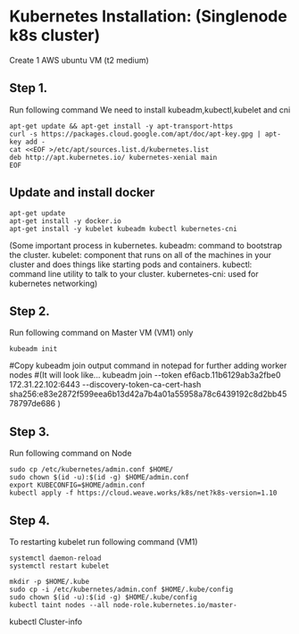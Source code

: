 # Kubernetes Installation: (Singlenode k8s cluster)
 Create 1 AWS ubuntu VM (t2 medium)

## Step 1.
 Run following command We need to install kubeadm,kubectl,kubelet and cni

```
apt-get update && apt-get install -y apt-transport-https
curl -s https://packages.cloud.google.com/apt/doc/apt-key.gpg | apt-key add -
cat <<EOF >/etc/apt/sources.list.d/kubernetes.list
deb http://apt.kubernetes.io/ kubernetes-xenial main
EOF
```

## Update and install docker
```
apt-get update
apt-get install -y docker.io
apt-get install -y kubelet kubeadm kubectl kubernetes-cni

```

(Some important process in kubernetes.
kubeadm: command to bootstrap the cluster.
kubelet: component that runs on all of the machines in your cluster and does things like starting pods and containers.
kubectl: command line utility to talk to your cluster.
kubernetes-cni: used for kubernetes networking)


## Step 2. 
Run following command on Master VM (VM1) only
```
kubeadm init

```
#Copy kubeadm join output command in notepad for further adding worker nodes 
#(It will look like... kubeadm join --token ef6acb.11b6129ab3a2fbe0 172.31.22.102:6443 --discovery-token-ca-cert-hash sha256:e83e2872f599eea6b13d42a7b4a01a55958a78c6439192c8d2bb4578797de686 )

## Step 3.
Run following command on Node
```
sudo cp /etc/kubernetes/admin.conf $HOME/
sudo chown $(id -u):$(id -g) $HOME/admin.conf
export KUBECONFIG=$HOME/admin.conf
kubectl apply -f https://cloud.weave.works/k8s/net?k8s-version=1.10
```

## Step 4.
To restarting kubelet run following command (VM1)
```
systemctl daemon-reload
systemctl restart kubelet

mkdir -p $HOME/.kube
sudo cp -i /etc/kubernetes/admin.conf $HOME/.kube/config
sudo chown $(id -u):$(id -g) $HOME/.kube/config
kubectl taint nodes --all node-role.kubernetes.io/master-

```
kubectl Cluster-info
```
